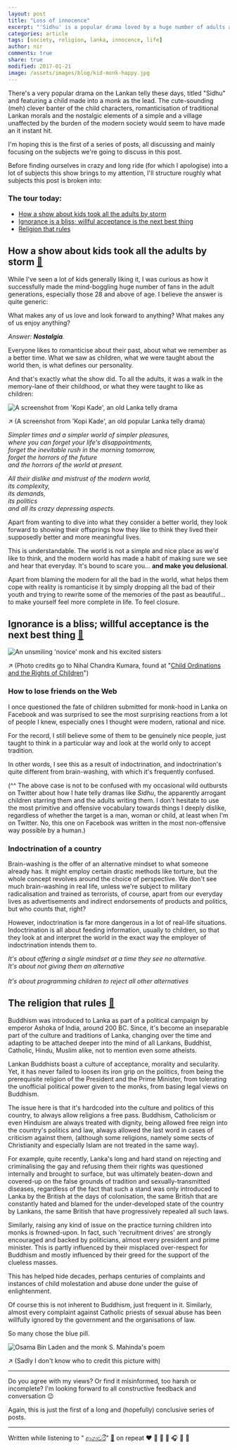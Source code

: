 ```yaml
---
layout: post
title: "Loss of innocence"
excerpt: "'Sidhu' is a popular drama loved by a huge number of adults and children alike, but it provoked a search for reality that took me through a number of issues"
categories: article
tags: [society, religion, lanka, innocence, life]
author: nir
comments: true
share: true
modified: 2017-01-21
image: /assets/images/blog/kid-monk-happy.jpg
---
```


There's a very popular drama on the Lankan telly these days, titled "Sidhu" and featuring a child made into a monk as the lead. The cute-sounding (meh) clever banter of the child characters, romanticisation of traditional Lankan morals and the nostalgic elements of a simple and a village unaffected by the burden of the modern society would seem to have made an it instant hit.

I'm hoping this is the first of a series of posts, all discussing and mainly focusing on the subjects we're going to discuss in this post.

Before finding ourselves in crazy and long ride (for which I apologise) into a lot of subjects this show brings to my attention, I'll structure roughly what subjects this post is broken into:

### The tour today:

- [How a show about kids took all the adults by storm](#nostalgia)
- [Ignorance is a bliss; willful acceptance is the next best thing](#ignorance)
- [Religion that rules](#rule)

<i id='nostalgia' name='nostalgia'></i> 

## How a show about kids took all the adults by storm [:link:](#nostalgia)

While I've seen a lot of kids generally liking it, I was curious as how it successfully made the mind-boggling huge number of fans in the adult generations, especially those 28 and above of age. I believe the answer is quite generic:

What makes any of us love and look forward to anything? What makes any of us enjoy anything?

_Answer: **Nostalgia**._

Everyone likes to romanticise about their past, about what we remember as a better time. What we saw as children, what we were taught about the world then, is what defines our personality.

And that's exactly what the show did. To all the adults, it was a walk in the memory-lane of their childhood, or what they were taught to like as children: 

![A screenshot from 'Kopi Kade', an old Lanka telly drama](/assets/images/blog/tv-kopi-kade.jpg)

:arrow_upper_right: (A screenshot from 'Kopi Kade', an old popular Lanka telly drama)

_Simpler times and a simpler world of simpler pleasures, 
<br>where you can forget your life's disappointments, 
<br>forget the inevitable rush in the morning tomorrow, 
<br>forget the horrors of the future 
<br>and the horrors of the world at present._

_All their dislike and mistrust of the modern world, 
<br>its complexity, 
<br>its demands, 
<br>its politics 
<br>and all its crazy depressing aspects._

Apart from wanting to dive into what they consider a better world, they look forward to showing their offsprings how they like to think they lived their supposedly better and more meaningful lives.

This is understandable. The world is not a simple and nice place as we'd like to think, and the modern world has made a habit of making sure we see and hear that everyday. It's bound to scare you... **and make you delusional**.

Apart from blaming the modern for all the bad in the world, what helps them cope with reality is romanticise it by simply dropping all the bad of their youth and trying to rewrite some of the memories of the past as beautiful... to make yourself feel more complete in life. To feel closure.

<a name="ignorance" id="ignoarnce"></a>

## Ignorance is a bliss; willful acceptance is the next best thing [:link:](#ignorance)

![An unsmiling 'novice' monk and his excited sisters](/assets/images/blog/kid-monk-nervous.jpg)

:arrow_upper_right: (Photo credits go to Nihal Chandra Kumara, found at "[Child Ordinations and the Rights of Children](http://www.infolanka.com/org/srilanka/cult/13.htm)")

### How to lose friends on the Web

I once questioned the fate of children submitted for monk-hood in Lanka on Facebook and was surprised to see the most surprising reactions from a lot of people I knew, especially ones I thought were modern, rational and nice.

For the record, I still believe some of them to be genuinely nice people, just taught to think in a particular way and look at the world only to accept tradition.

In other words, I see this as a result of indoctrination, and indoctrination's quite different from brain-washing, with which it's frequently confused.

(^^ The above case is not to be confused with my occasional wild outbursts on Twitter about how I hate telly dramas like _Sidhu_, the apparently arrogant children starring them and the adults writing them. I don't hesitate to use the most primitive and offensive vocabulary towards things I deeply dislike, regardless of whether the target is a man, woman or child, at least when I'm on Twitter. No, this one on Facebook was written in the most non-offensive way possible by a human.)

### Indoctrination of a country

Brain-washing is the offer of an alternative mindset to what someone already has. It might employ certain drastic methods like torture, but the whole concept revolves around the choice of perspective. We don't see much brain-washing in real life, unless we're subject to military radicalisation and trained as terrorists, of course, apart from our everyday lives as advertisements and indirect endorsements of products and politics, but who counts that, right?

However, indoctrination is far more dangerous in a lot of real-life situations. Indoctrination is all about feeding information, usually to children, so that they look at and interpret the world in the exact way the employer of indoctrination intends them to. 

_It's about offering a single mindset at a time they see no alternative. 
<br>It's about not giving them an alternative
<br>
<br>It's about programming children to reject all other alternatives_

<i id="rule" name="rule"></i>

## The religion that rules [:link:](#rule)

Buddhism was introduced to Lanka as part of a political campaign by emperor Ashoka of India, around 200 BC. Since, it's become an inseparable part of the culture and traditions of Lanka, changing over the time and adapting to be attached deeper into the mind of all Lankans, Buddhist, Catholic, Hindu, Muslim alike, not to mention even some atheists.

Lankan Buddhists boast a culture of acceptance, morality and secularity. Yet, it has never failed to loosen its iron grip on the politics, from being the prerequisite religion of the President and the Prime Minister, from tolerating the unofficial political power given to the monks, from basing legal views on Buddhism.

The issue here is that it's hardcoded into the culture and politics of this country, to always allow religions a free pass. Buddhism, Catholicism or even Hinduism are always treated with dignity, being allowed free reign into the country's politics and law, always allowed the last word in cases of criticism against them, (although some religions, namely some sects of Christianity and especially Islam are not treated in the same way).

For example, quite recently, Lanka's long and hard stand on rejecting and criminalising the gay and refusing them their rights was questioned internally and brought to surface, but was ultimately beaten-down and covered-up on the false grounds of tradition and sexually-transmitted diseases, regardless of the fact that such a stand was only introduced to Lanka by the British at the days of colonisation, the same British that are constantly hated and blamed for the under-developed state of the country by Lankans, the same British that have progressively repealed all such laws.

Similarly, raising any kind of issue on the practice turning children into monks is frowned-upon. In fact, such 'recruitment drives' are strongly encouraged and backed by politicians, almost every president and prime minister. This is partly influenced by their misplaced over-respect for Buddhism and mostly influenced by their greed for the support of the clueless masses.

This has helped hide decades, perhaps centuries of complaints and instances of child molestation and abuse done under the guise of enlightenment.

Of course this is not inherent to Buddhism, just frequent in it. Similarly, almost every complaint against Catholic priests of sexual abuse has been willfully ignored by the government and the organisations of law.

So many chose the blue pill.

![Osama Bin Laden and the monk S. Mahinda's poem](/assets/images/blog/bin-laden-s-mahinda.jpg)

:arrow_upper_right: (Sadly I don't know who to credit this picture with)

---

Do you agree with my views? Or find it misinformed, too harsh or incomplete? I'm looking forward to all constructive feedback and conversation :wink:

Again, this is just the first of a long and (hopefully) conclusive series of posts.

--- 

Written while listening to "
[ආශාවරී](https://www.youtube.com/watch?v=7NcIoemaEJI)" 
[:link:](https://www.youtube.com/watch?v=7NcIoemaEJI) 
on repeat :heart: :blue_heart: :green_heart: :purple_heart: :headphones: :musical_note: :musical_score: